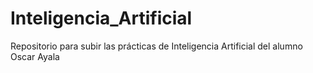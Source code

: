 # Inteligencia_Artificial
Repositorio para subir las prácticas de Inteligencia Artificial del alumno Oscar Ayala
